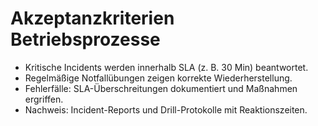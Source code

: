 # Akzeptanzkriterien Betriebsprozesse

- Kritische Incidents werden innerhalb SLA (z. B. 30 Min) beantwortet.
- Regelmäßige Notfallübungen zeigen korrekte Wiederherstellung.
- Fehlerfälle: SLA-Überschreitungen dokumentiert und Maßnahmen ergriffen.
- Nachweis: Incident-Reports und Drill-Protokolle mit Reaktionszeiten.
